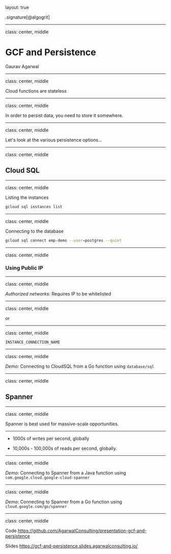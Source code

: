 layout: true

.signature[@algogrit]

---

class: center, middle

# GCF and Persistence

Gaurav Agarwal

---
class: center, middle

Cloud functions are stateless

---
class: center, middle

In order to persist data, you need to store it somewhere.

---
class: center, middle

Let's look at the various persistence options...

---
class: center, middle

## Cloud SQL

---
class: center, middle

Listing the instances

```bash
gcloud sql instances list
```

---
class: center, middle

Connecting to the database

```bash
gcloud sql connect emp-demo --user=postgres --quiet
```

---
class: center, middle

### Using Public IP

---
class: center, middle

*Authorized networks*: Requires IP to be whitelisted

---
class: center, middle

or

---
class: center, middle

`INSTANCE_CONNECTION_NAME`

---
class: center, middle

*Demo*: Connecting to CloudSQL from a Go function using `database/sql`

---
class: center, middle

## Spanner

---
class: center, middle

Spanner is best used for massive-scale opportunities.

---

- 1000s of writes per second, globally

- 10,000s - 100,000s of reads per second, globally.

---
class: center, middle

*Demo*: Connecting to Spanner from a Java function using `com.google.cloud.google-cloud-spanner`

---
class: center, middle

*Demo*: Connecting to Spanner from a Go function using `cloud.google.com/go/spanner`

---
class: center, middle

Code
https://github.com/AgarwalConsulting/presentation-gcf-and-persistence

Slides
https://gcf-and-persistence.slides.agarwalconsulting.io/

